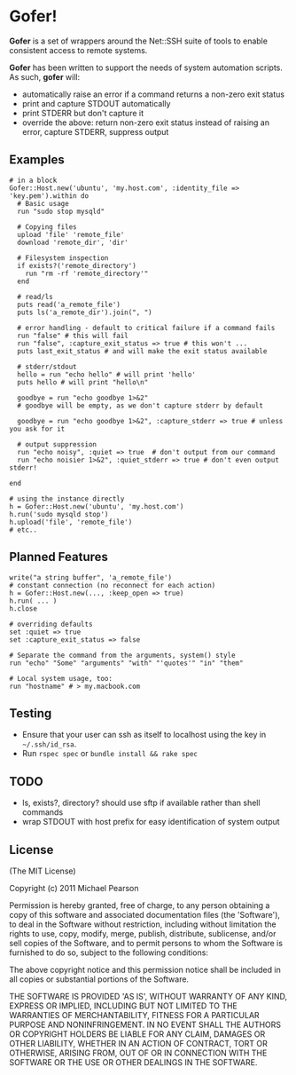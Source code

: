 # Gofer!

**Gofer** is a set of wrappers around the Net::SSH suite of tools to enable consistent access to remote systems.

**Gofer** has been written to support the needs of system automation scripts. As such, **gofer** will:

  * automatically raise an error if a command returns a non-zero exit status
  * print and capture STDOUT automatically
  * print STDERR but don't capture it
  * override the above: return non-zero exit status instead of raising an error, capture STDERR, suppress output

## Examples

    # in a block
    Gofer::Host.new('ubuntu', 'my.host.com', :identity_file => 'key.pem').within do
      # Basic usage
      run "sudo stop mysqld"

      # Copying files
      upload 'file' 'remote_file'
      download 'remote_dir', 'dir'

      # Filesystem inspection
      if exists?('remote_directory')
        run "rm -rf 'remote_directory'"
      end

      # read/ls
      puts read('a_remote_file')
      puts ls('a_remote_dir').join(", ")

      # error handling - default to critical failure if a command fails
      run "false" # this will fail
      run "false", :capture_exit_status => true # this won't ...
      puts last_exit_status # and will make the exit status available

      # stderr/stdout
      hello = run "echo hello" # will print 'hello'
      puts hello # will print "hello\n"

      goodbye = run "echo goodbye 1>&2"
      # goodbye will be empty, as we don't capture stderr by default
  
      goodbye = run "echo goodbye 1>&2", :capture_stderr => true # unless you ask for it

      # output suppression
      run "echo noisy", :quiet => true  # don't output from our command
      run "echo noisier 1>&2", :quiet_stderr => true # don't even output stderr!

    end

    # using the instance directly
    h = Gofer::Host.new('ubuntu', 'my.host.com')
    h.run('sudo mysqld stop')
    h.upload('file', 'remote_file')
    # etc..

## Planned Features

    write("a string buffer", 'a_remote_file')
    # constant connection (no reconnect for each action)
    h = Gofer::Host.new(..., :keep_open => true)
    h.run( ... )
    h.close

    # overriding defaults
    set :quiet => true
    set :capture_exit_status => false

    # Separate the command from the arguments, system() style
    run "echo" "Some" "arguments" "with" "'quotes'" "in" "them"
    
    # Local system usage, too:
    run "hostname" # > my.macbook.com

## Testing
  
  * Ensure that your user can ssh as itself to localhost using the key in `~/.ssh/id_rsa`.
  * Run `rspec spec` or `bundle install && rake spec`

## TODO
 
* ls, exists?, directory? should use sftp if available rather than shell commands
* wrap STDOUT with host prefix for easy identification of system output

## License

(The MIT License)

Copyright (c) 2011 Michael Pearson

Permission is hereby granted, free of charge, to any person obtaining
a copy of this software and associated documentation files (the
'Software'), to deal in the Software without restriction, including
without limitation the rights to use, copy, modify, merge, publish,
distribute, sublicense, and/or sell copies of the Software, and to
permit persons to whom the Software is furnished to do so, subject to
the following conditions:

The above copyright notice and this permission notice shall be
included in all copies or substantial portions of the Software.

THE SOFTWARE IS PROVIDED 'AS IS', WITHOUT WARRANTY OF ANY KIND,
EXPRESS OR IMPLIED, INCLUDING BUT NOT LIMITED TO THE WARRANTIES OF
MERCHANTABILITY, FITNESS FOR A PARTICULAR PURPOSE AND NONINFRINGEMENT.
IN NO EVENT SHALL THE AUTHORS OR COPYRIGHT HOLDERS BE LIABLE FOR ANY
CLAIM, DAMAGES OR OTHER LIABILITY, WHETHER IN AN ACTION OF CONTRACT,
TORT OR OTHERWISE, ARISING FROM, OUT OF OR IN CONNECTION WITH THE
SOFTWARE OR THE USE OR OTHER DEALINGS IN THE SOFTWARE.
